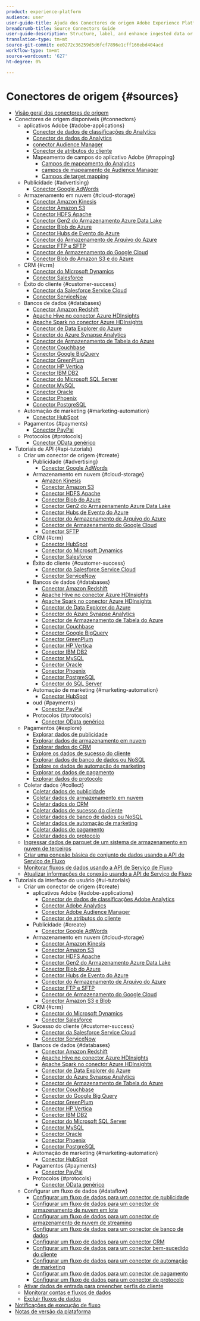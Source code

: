 ```yaml
---
product: experience-platform
audience: user
user-guide-title: Ajuda dos Conectores de origem Adobe Experience Platform
breadcrumb-title: Source Connectors Guide
user-guide-description: Structure, label, and enhance ingested data or ingest data from a variety of sources such as Adobe applications, cloud-based storage, databases, and many others.
translation-type: tm+mt
source-git-commit: ee0272c36259d5d6fcf7896e1cff166ebd404acd
workflow-type: tm+mt
source-wordcount: '627'
ht-degree: 0%

---
```



# Conectores de origem {#sources}

- [Visão geral dos conectores de origem](home.md)
- Conectores de origem disponíveis {#connectors}
   - aplicativos Adobe {#adobe-applications}
      - [Conector de dados de classificações do Analytics](connectors/adobe-applications/classifications.md)
      - [Conector de dados do Analytics](connectors/adobe-applications/analytics.md)
      - [conector Audience Manager](connectors/adobe-applications/audience-manager.md)
      - [Conector de atributos do cliente](connectors/adobe-applications/customer-attributes.md)
      - Mapeamento de campos do aplicativo Adobe {#mapping}
         - [Campos de mapeamento do Analytics](connectors/adobe-applications/mapping/analytics.md)
         - [campos de mapeamento de Audience Manager](connectors/adobe-applications/mapping/audience-manager.md)
         - [Campos de target mapping](connectors/adobe-applications/mapping/target.md)
   - Publicidade {#advertising}
      - [Conector Google AdWords](connectors/advertising/ads.md)
   - Armazenamento em nuvem {#cloud-storage}
      - [Conector Amazon Kinesis](connectors/cloud-storage/kinesis.md)
      - [Conector Amazon S3](connectors/cloud-storage/s3.md)
      - [Conector HDFS Apache](connectors/cloud-storage/hdfs.md)
      - [Conector Gen2 do Armazenamento Azure Data Lake](connectors/cloud-storage/adls-gen2.md)
      - [Conector Blob do Azure](connectors/cloud-storage/blob.md)
      - [Conector Hubs de Evento do Azure](connectors/cloud-storage/eventhub.md)
      - [Conector do Armazenamento de Arquivo do Azure](connectors/cloud-storage/azure-file-storage.md)
      - [Conector FTP e SFTP](connectors/cloud-storage/ftp-sftp.md)
      - [Conector de Armazenamento do Google Cloud](connectors/cloud-storage/google-cloud-storage.md)
      - [Conector Blob do Amazon S3 e do Azure](connectors/cloud-storage/blob-s3.md)
   - CRM {#crm}
      - [Conector do Microsoft Dynamics](connectors/crm/ms-dynamics.md)
      - [Conector Salesforce](connectors/crm/salesforce.md)
   - Êxito do cliente {#customer-success}
      - [Conector da Salesforce Service Cloud](connectors/customer-success/salesforce-service-cloud.md)
      - [Conector ServiceNow](connectors/customer-success/servicenow.md)
   - Bancos de dados {#databases}
      - [Conector Amazon Redshift](connectors/databases/redshift.md)
      - [Apache Hive no conector Azure HDInsights](connectors/databases/hive.md)
      - [Apache Spark no conector Azure HDInsights](connectors/databases/spark.md)
      - [Conector de Data Explorer do Azure](connectors/databases/data-explorer.md)
      - [Conector do Azure Synapse Analytics](connectors/databases/synapse-analytics.md)
      - [Conector de Armazenamento de Tabela do Azure](connectors/databases/ats.md)
      - [Conector Couchbase](connectors/databases/couchbase.md)
      - [Conector Google BigQuery](connectors/databases/bigquery.md)
      - [Conector GreenPlum](connectors/databases/greenplum.md)
      - [Conector HP Vertica](connectors/databases/hp-vertica.md)
      - [Conector IBM DB2](connectors/databases/ibm-db2.md)
      - [Conector do Microsoft SQL Server](connectors/databases/sql-server.md)
      - [Conector MySQL](connectors/databases/mysql.md)
      - [Conector Oracle](connectors/databases/oracle.md)
      - [Conector Phoenix](connectors/databases/phoenix.md)
      - [Conector PostgreSQL](connectors/databases/postgres.md)
   - Automação de marketing {#marketing-automation}
      - [Conector HubSpot](connectors/marketing-automation/hubspot.md)
   - Pagamentos {#payments}
      - [Conector PayPal](connectors/payments/paypal.md)
   - Protocolos {#protocols}
      - [Conector OData genérico](connectors/protocols/odata.md)
- Tutoriais de API {#api-tutorials}
   - Criar um conector de origem {#create}
      - Publicidade {#advertising}
         - [Conector Google AdWords](tutorials/api/create/advertising/ads.md)
      - Armazenamento em nuvem {#cloud-storage}
         - [Amazon Kinesis](tutorials/api/create/cloud-storage/kinesis.md)
         - [Conector Amazon S3](tutorials/api/create/cloud-storage/s3.md)
         - [Conector HDFS Apache](tutorials/api/create/cloud-storage/hdfs.md)
         - [Conector Blob do Azure](tutorials/api/create/cloud-storage/blob.md)
         - [Conector Gen2 do Armazenamento Azure Data Lake](tutorials/api/create/cloud-storage/adls-gen2.md)
         - [Conector Hubs de Evento do Azure](tutorials/api/create/cloud-storage/eventhub.md)
         - [Conector do Armazenamento de Arquivo do Azure](tutorials/api/create/cloud-storage/azure-file-storage.md)
         - [Conector de Armazenamento do Google Cloud](tutorials/api/create/cloud-storage/google.md)
         - [Conector SFTP](tutorials/api/create/cloud-storage/sftp.md)
      - CRM {#crm}
         - [Conector HubSpot](tutorials/api/create/crm/hubspot.md)
         - [Conector do Microsoft Dynamics](tutorials/api/create/crm/ms-dynamics.md)
         - [Conector Salesforce](tutorials/api/create/crm/salesforce.md)
      - Êxito do cliente {#customer-success}
         - [Conector da Salesforce Service Cloud](tutorials/api/create/customer-success/salesforce-service-cloud.md)
         - [Conector ServiceNow](tutorials/api/create/customer-success/servicenow.md)
      - Bancos de dados {#databases}
         - [Conector Amazon Redshift](tutorials/api/create/databases/redshift.md)
         - [Apache Hive no conector Azure HDInsights](tutorials/api/create/databases/hive.md)
         - [Apache Spark no conector Azure HDInsights](tutorials/api/create/databases/spark.md)
         - [Conector de Data Explorer do Azure](tutorials/api/create/databases/data-explorer.md)
         - [Conector do Azure Synapse Analytics](tutorials/api/create/databases/synapse-analytics.md)
         - [Conector de Armazenamento de Tabela do Azure](tutorials/api/create/databases/ats.md)
         - [Conector Couchbase](tutorials/api/create/databases/couchbase.md)
         - [Conector Google BigQuery](tutorials/api/create/databases/bigquery.md)
         - [Conector GreenPlum](tutorials/api/create/databases/greenplum.md)
         - [Conector HP Vertica](tutorials/api/create/databases/hp-vertica.md)
         - [Conector IBM DB2](tutorials/api/create/databases/ibm-db2.md)
         - [Conector MySQL](tutorials/api/create/databases/mysql.md)
         - [Conector Oracle](tutorials/api/create/databases/oracle.md)
         - [Conector Phoenix](tutorials/api/create/databases/phoenix.md)
         - [Conector PostgreSQL](tutorials/api/create/databases/postgres.md)
         - [Conector do SQL Server](tutorials/api/create/databases/sql-server.md)
      - Automação de marketing {#marketing-automation}
         - [Conector HubSpot](tutorials/api/create/marketing-automation/hubspot.md)
      - oud {#payments}
         - [Conector PayPal](tutorials/api/create/payments/paypal.md)
      - Protocolos {#protocols}
         - [Conector OData genérico](tutorials/api/create/protocols/odata.md)
   - Pagamentos {#explore}
      - [Explorar dados de publicidade](tutorials/api/explore/advertising.md)
      - [Explorar dados de armazenamento em nuvem](tutorials/api/explore/cloud-storage.md)
      - [Explorar dados do CRM](tutorials/api/explore/crm.md)
      - [Explore os dados de sucesso do cliente](tutorials/api/explore/customer-success.md)
      - [Explorar dados de banco de dados ou NoSQL](tutorials/api/explore/database-nosql.md)
      - [Explore os dados de automação de marketing](tutorials/api/explore/marketing-automation.md)
      - [Explorar os dados de pagamento](tutorials/api/explore/payments.md)
      - [Explorar dados do protocolo](tutorials/api/explore/protocols.md)
   - Coletar dados {#collect}
      - [Coletar dados de publicidade](tutorials/api/collect/advertising.md)
      - [Coletar dados de armazenamento em nuvem](tutorials/api/collect/cloud-storage.md)
      - [Coletar dados do CRM](tutorials/api/collect/crm.md)
      - [Coletar dados de sucesso do cliente](tutorials/api/collect/customer-success.md)
      - [Coletar dados de banco de dados ou NoSQL](tutorials/api/collect/database-nosql.md)
      - [Coletar dados de automação de marketing](tutorials/api/collect/marketing-automation.md)
      - [Coletar dados de pagamento](tutorials/api/collect/payments.md)
      - [Coletar dados do protocolo](tutorials/api/collect/protocols.md)
   - [Ingressar dados de parquet de um sistema de armazenamento em nuvem de terceiros](tutorials/api/cloud-storage-parquet.md)
   - [Criar uma conexão básica de conjunto de dados usando a API de Serviço de Fluxo](tutorials/api/create-dataset-base-connection.md)
   - [Monitorar fluxos de dados usando a API de Serviço de Fluxo](tutorials/api/monitor.md)
   - [Atualizar informações de conexão usando a API de Serviço de Fluxo](tutorials/api/update.md)
- Tutoriais da interface do usuário {#ui-tutorials}
   - Criar um conector de origem {#create}
      - aplicativos Adobe {#adobe-applications}
         - [Conector de dados de classificações Adobe Analytics](tutorials/ui/create/adobe-applications/classifications.md)
         - [Conector Adobe Analytics](tutorials/ui/create/adobe-applications/analytics.md)
         - [Conector Adobe Audience Manager](tutorials/ui/create/adobe-applications/audience-manager.md)
         - [Conector de atributos do cliente](tutorials/ui/create/adobe-applications/customer-attributes.md)
      - Publicidade {#create}
         - [Conector Google AdWords](tutorials/ui/create/advertising/ads.md)
      - Armazenamento em nuvem {#cloud-storage}
         - [Conector Amazon Kinesis](tutorials/ui/create/cloud-storage/kinesis.md)
         - [Conector Amazon S3](tutorials/ui/create/cloud-storage/s3.md)
         - [Conector HDFS Apache](tutorials/ui/create/cloud-storage/hdfs.md)
         - [Conector Gen2 do Armazenamento Azure Data Lake](tutorials/ui/create/cloud-storage/adls-gen2.md)
         - [Conector Blob do Azure](tutorials/ui/create/cloud-storage/blob.md)
         - [Conector Hubs de Evento do Azure](tutorials/ui/create/cloud-storage/eventhub.md)
         - [Conector do Armazenamento de Arquivo do Azure](tutorials/ui/create/cloud-storage/azure-file-storage.md)
         - [Conector FTP e SFTP](tutorials/ui/create/cloud-storage/ftp-sftp.md)
         - [Conector de Armazenamento do Google Cloud](tutorials/ui/create/cloud-storage/google-cloud-storage.md)
         - [Conector Amazon S3 e Blob](tutorials/ui/create/cloud-storage/blob-s3.md)
      - CRM {#crm}
         - [Conector do Microsoft Dynamics](tutorials/ui/create/crm/dynamics.md)
         - [Conector Salesforce](tutorials/ui/create/crm/salesforce.md)
      - Sucesso do cliente {#customer-success}
         - [Conector da Salesforce Service Cloud](tutorials/ui/create/customer-success/salesforce-service-cloud.md)
         - [Conector ServiceNow](tutorials/ui/create/customer-success/servicenow.md)
      - Bancos de dados {#databases}
         - [Conector Amazon Redshift](tutorials/ui/create/databases/redshift.md)
         - [Apache Hive no conector Azure HDInsights](tutorials/ui/create/databases/hive.md)
         - [Apache Spark no conector Azure HDInsights](tutorials/ui/create/databases/spark.md)
         - [Conector de Data Explorer do Azure](tutorials/ui/create/databases/data-explorer.md)
         - [Conector do Azure Synapse Analytics](tutorials/ui/create/databases/synapse-analytics.md)
         - [Conector de Armazenamento de Tabela do Azure](tutorials/ui/create/databases/ats.md)
         - [Conector Couchbase](tutorials/ui/create/databases/couchbase.md)
         - [Conector do Google Big Query](tutorials/ui/create/databases/bigquery.md)
         - [Conector GreenPlum](tutorials/ui/create/databases/greenplum.md)
         - [Conector HP Vertica](tutorials/ui/create/databases/hp-vertica.md)
         - [Conector IBM DB2](tutorials/ui/create/databases/ibm-db2.md)
         - [Conector do Microsoft SQL Server](tutorials/ui/create/databases/sql-server.md)
         - [Conector MySQL](tutorials/ui/create/databases/mysql.md)
         - [Conector Oracle](tutorials/ui/create/databases/oracle.md)
         - [Conector Phoenix](tutorials/ui/create/databases/phoenix.md)
         - [Conector PostgreSQL](tutorials/ui/create/databases/postgres.md)
      - Automação de marketing {#marketing-automation}
         - [Conector HubSpot](tutorials/ui/create/marketing-automation/hubspot.md)
      - Pagamentos {#payments}
         - [Conector PayPal](tutorials/ui/create/payments/paypal.md)
      - Protocolos {#protocols}
         - [Conector OData genérico](tutorials/ui/create/protocols/odata.md)
   - Configurar um fluxo de dados {#dataflow}
      - [Configurar um fluxo de dados para um conector de publicidade](tutorials/ui/dataflow/advertising.md)
      - [Configurar um fluxo de dados para um conector de armazenamento de nuvem em lote](tutorials/ui/dataflow/batch/cloud-storage.md)
      - [Configurar um fluxo de dados para um conector de armazenamento de nuvem de streaming](tutorials/ui/dataflow/streaming/cloud-storage-streaming.md)
      - [Configurar um fluxo de dados para um conector de banco de dados](tutorials/ui/dataflow/databases.md)
      - [Configurar um fluxo de dados para um conector CRM](tutorials/ui/dataflow/crm.md)
      - [Configurar um fluxo de dados para um conector bem-sucedido do cliente](tutorials/ui/dataflow/customer-success.md)
      - [Configurar um fluxo de dados para um conector de automação de marketing](tutorials/ui/dataflow/marketing-automation.md)
      - [Configurar um fluxo de dados para um conector de pagamento](tutorials/ui/dataflow/payments.md)
      - [Configurar um fluxo de dados para um conector de protocolo](tutorials/ui/dataflow/protocols.md)
   - [Ativar dados de entrada para preencher perfis do cliente](tutorials/ui/profile.md)
   - [Monitorar contas e fluxos de dados](tutorials/ui/monitor.md)
   - [Excluir fluxos de dados](tutorials/ui/delete.md)
- [Notificações de execução de fluxo](notifications.md)
- [Notas de versão da plataforma](https://www.adobe.com/go/platform-release-notes-en)
